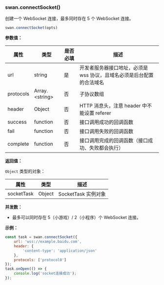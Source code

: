 ### swan.connectSocket()

创建一个 WebSocket 连接，最多同时存在 5 个 WebSocket 连接。

```js
swan.connectSocket(opts)
```

**参数值：**

|属性|类型|是否必填|描述|
|-|-|-|-|
|url|string|是|开发者服务器接口地址，必须是 wss 协议，且域名必须是后台配置的合法域名|
|protocols|Array.<string\>|否|子协议数组|
|header|Object|否| HTTP 消息头，注意 header 中不能设置 referer|
|success|function|否|接口调用成功的回调函数|
|fail|function|否|接口调用失败的回调函数|
|complete|function|否|接口调用完成的回调函数（接口成功、失败都会执行）|

**返回值：**

`Object` 类型的对象：

|属性|类型|描述|
|-|-|-|
|socketTask|Object|SocketTask 实例对象|

**并发数：**

+ 最多可以同时存在 5（小游戏）/ 2（小程序）个 WebSocket 连接。

**示例：**

```js
const task = swan.connectSocket({
    url: 'wss://example.baidu.com',
    header: {
        'content-type': 'application/json'
    },
    protocols: ['protocol0']
});
task.onOpen(() => {
    console.log('socket连接成功');
});
```